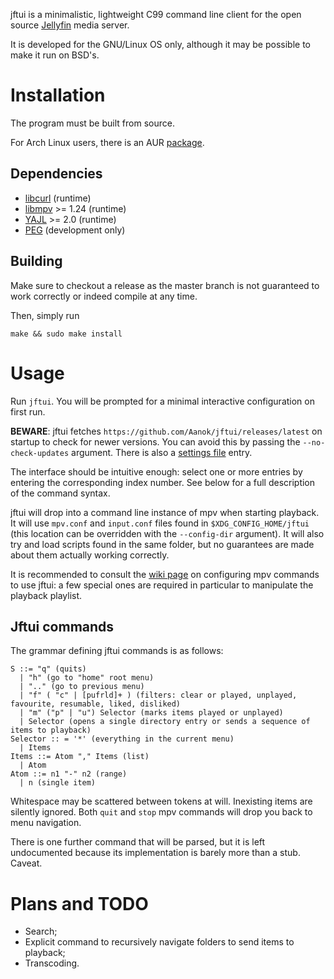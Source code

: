 jftui is a minimalistic, lightweight C99 command line client for the open source [Jellyfin](http://jellyfin.org/) media server.

It is developed for the GNU/Linux OS only, although it may be possible to make it run on BSD's.

# Installation
The program must be built from source.

For Arch Linux users, there is an AUR [package](https://aur.archlinux.org/packages/jftui/).

## Dependencies
- [libcurl](https://curl.haxx.se/libcurl/) (runtime)
- [libmpv](https://mpv.io) >= 1.24 (runtime)
- [YAJL](https://lloyd.github.io/yajl/) >= 2.0 (runtime)
- [PEG](http://piumarta.com/software/peg/) (development only)


## Building
Make sure to checkout a release as the master branch is not guaranteed to work correctly or indeed compile at any time.

Then, simply run
```
make && sudo make install
```

# Usage
Run `jftui`. You will be prompted for a minimal interactive configuration on first run.

**BEWARE**: jftui fetches `https://github.com/Aanok/jftui/releases/latest` on startup to check for newer versions. You can avoid this by passing the `--no-check-updates` argument. There is also a [settings file](https://github.com/Aanok/jftui/wiki/Settings) entry.

The interface should be intuitive enough: select one or more entries by entering the corresponding index number. See below for a full description of the command syntax.

jftui will drop into a command line instance of mpv when starting playback. It will use `mpv.conf` and `input.conf` files found in `$XDG_CONFIG_HOME/jftui` (this location can be overridden with the `--config-dir` argument). It will also try and load scripts found in the same folder, but no guarantees are made about them actually working correctly.

It is recommended to consult the [wiki page](https://github.com/Aanok/jftui/wiki/mpv-commands) on configuring mpv commands to use jftui: a few special ones are required in particular to manipulate the playback playlist.

## Jftui commands
The grammar defining jftui commands is as follows:
```
S ::= "q" (quits)
  | "h" (go to "home" root menu)
  | ".." (go to previous menu)
  | "f" ( "c" | [pufrld]+ ) (filters: clear or played, unplayed, favourite, resumable, liked, disliked)
  | "m" ("p" | "u") Selector (marks items played or unplayed)
  | Selector (opens a single directory entry or sends a sequence of items to playback)
Selector :: = '*' (everything in the current menu)
  | Items
Items ::= Atom "," Items (list)
  | Atom
Atom ::= n1 "-" n2 (range)
  | n (single item)
```

Whitespace may be scattered between tokens at will. Inexisting items are silently ignored. Both `quit` and `stop` mpv commands will drop you back to menu navigation.

There is one further command that will be parsed, but it is left undocumented because its implementation is barely more than a stub. Caveat.


# Plans and TODO
- Search;
- Explicit command to recursively navigate folders to send items to playback;
- Transcoding.
